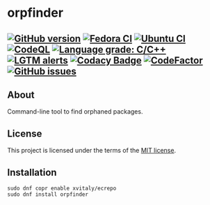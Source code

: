 # orpfinder

[![GitHub version](https://img.shields.io/github/v/release/EasyCoding/orpfinder?sort=semver&color=brightgreen&logo=git&logoColor=white)](https://github.com/EasyCoding/orpfinder/releases)
[![Fedora CI](https://github.com/EasyCoding/orpfinder/actions/workflows/fedora.yml/badge.svg)](https://github.com/EasyCoding/orpfinder/actions/workflows/fedora.yml)
[![Ubuntu CI](https://github.com/EasyCoding/orpfinder/actions/workflows/ubuntu.yml/badge.svg)](https://github.com/EasyCoding/orpfinder/actions/workflows/ubuntu.yml)
[![CodeQL](https://github.com/EasyCoding/orpfinder/actions/workflows/codeql.yml/badge.svg)](https://github.com/EasyCoding/orpfinder/actions/workflows/codeql.yml)
[![Language grade: C/C++](https://img.shields.io/lgtm/grade/cpp/g/EasyCoding/orpfinder.svg?logo=lgtm&logoWidth=18)](https://lgtm.com/projects/g/EasyCoding/orpfinder/context:cpp)
[![LGTM alerts](https://img.shields.io/lgtm/alerts/g/EasyCoding/orpfinder.svg?logo=lgtm&logoWidth=18)](https://lgtm.com/projects/g/EasyCoding/orpfinder/alerts/)
[![Codacy Badge](https://app.codacy.com/project/badge/Grade/269e90827fa5459db0ed7305f6f74ec0)](https://www.codacy.com/gh/EasyCoding/orpfinder/dashboard)
[![CodeFactor](https://www.codefactor.io/repository/github/easycoding/orpfinder/badge)](https://www.codefactor.io/repository/github/easycoding/orpfinder)
[![GitHub issues](https://img.shields.io/github/issues/EasyCoding/orpfinder.svg?label=issues&maxAge=180)](https://github.com/EasyCoding/orpfinder/issues)
---

## About

Command-line tool to find orphaned packages.

## License

This project is licensed under the terms of the [MIT license](LICENSE).

## Installation

```
sudo dnf copr enable xvitaly/ecrepo
sudo dnf install orpfinder
```
